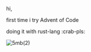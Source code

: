 hi,

first time i try Advent of Code

doing it with rust-lang :crab-pls:

![5mb(2)](https://github.com/LeVuMinhHuy/aoc-2022/assets/36370320/a4f5d54f-e60c-4e39-8bf8-c956ec008565)

